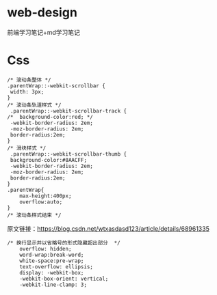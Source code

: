 # web-design
前端学习笔记+md学习笔记

# Css
```/* 滚动条样式 */
/* 滚动条整体 */
.parentWrap::-webkit-scrollbar {
 width: 3px;
}
/* 滚动条轨道样式 */
 .parentWrap::-webkit-scrollbar-track {
/*  background-color:red; */
 -webkit-border-radius: 2em;
 -moz-border-radius: 2em;
 border-radius:2em;
}
/* 滑块样式 */
 .parentWrap::-webkit-scrollbar-thumb {
 background-color:#8AACFF;
 -webkit-border-radius: 2em;
 -moz-border-radius: 2em;
 border-radius:2em;
}
.parentWrap{
	max-height:400px;
	overflow:auto;
}
/* 滚动条样式结束 */
```

原文链接：<https://blog.csdn.net/wtxasdasd123/article/details/68961335>
```
/* 换行显示并以省略号的形式隐藏超出部分  */
	overflow: hidden;
	word-wrap:break-word;
	white-space:pre-wrap;
	text-overflow: ellipsis;
	display: -webkit-box;
	-webkit-box-orient: vertical;
	-webkit-line-clamp: 3;

```
